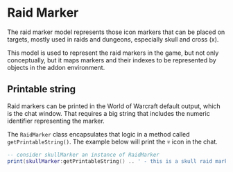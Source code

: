 # Raid Marker

The raid marker model represents those icon markers that can
be placed on targets, mostly used in raids and dungeons, especially
skull and cross (x).

This model is used to represent the raid markers in the game, but
not only conceptually, but it maps markers and their indexes to
be represented by objects in the addon environment.

## Printable string

Raid markers can be printed in the World of Warcraft default output,
which is the chat window. That requires a big string that includes the
numeric identifier representing the marker.

The `RaidMarker` class encapsulates that logic in a method called
`getPrintableString()`. The example below will print the 💀 icon in
the chat.

```lua
-- consider skullMarker an instance of RaidMarker
print(skullMarker:getPrintableString() .. ' - this is a skull raid marker')
```